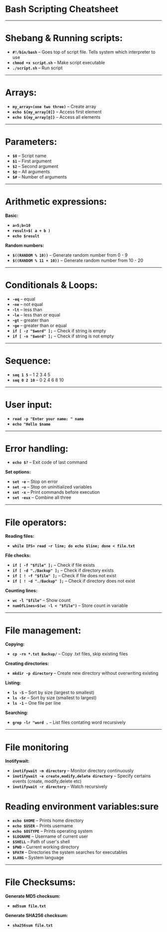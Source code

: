 # Bash Scripting Cheatsheet

---

# Shebang & Running scripts:

- **`#!/bin/bash`** – Goes top of script file. Tells system which interpreter to use
- **`chmod +x script.sh`** – Make script executable
- **`./script.sh`** – Run script

---

# Arrays:

- **`my_array=(one two three)`** – Create array
- **`echo ${my_array[0]}`** – Access first element
- **`echo ${my_array[@]}`** – Access all elements

---


# Parameters:

- **`$0`** – Script name
- **`$1`** – First argument
- **`$2`** – Second argument
- **`$@`** – All arguments
- **`$#`** – Number of arguments

---

# Arithmetic expressions:

**Basic:**
- **`a=5;b=10`**
- **`result=$( a + b )`**
- **`echo $result`**

**Random numbers:**
- **`$((RANDOM % 10))`** – Generate random number from 0 - 9
- **`$((RANDOM % 11 + 10))`** – Generate random number from 10 - 20

---

# Conditionals & Loops:

- **`-eq`** – equal
- **-`ne`** – not equal
- **-`lt`** – less than
- **-`le`** – less than or equal
- **-`gt`** – greater than
- **-`ge`** – greater than or equal
- **`if [ -z "$word" ];`** – Check if string is empty
- **`if [ -n "$word" ];`** – Check if string is not empty 

---

# Sequence:

- **`seq 1 5`** – 1 2 3 4 5
- **`seq 0 2 10`** – 0 2 4 6 8 10

---

# User input:

- **`read -p "Enter your name: " name`** 
- **`echo "Hello $name`**

---

# Error handling:

- **`echo $?`** – Exit code of last command

**Set options:**
- **`set -e`** – Stop on error
- **`set -u`** – Stop on uninitialized variables
- **`set -x`** – Print commands before execution
- **`set -eux`** – Combine all three

---


# File operators:

**Reading files:**
- **`while IFS= read -r line; do echo $line; done < file.txt`**

**File checks:**
- **`if [ -f "$file" ];`** – Check if file exists
- **`if [ -d "./Backup" ];`** – Check if directory exists
- **`if [ ! -f "$file" ];`** – Check if file does not exist
- **`if [ ! -d "./Backup" ];`** – Check if directory does not exist


**Counting lines:**
- **`wc -l "$file"`** – Show count
- **`numOfLines=$(wc -l < "$file")`** – Store count in variable

---

# File management:

**Copying:**
- **`cp -rn *.txt Backup/`** – Copy .txt files, skip existing files

**Creating directories:**
- **`mkdir -p directory`** – Create new directory without overwriting existing

**Listing:**
- **`ls -S`** – Sort by size (largest to smallest)
- **`ls -Sr`** – Sort by size (smallest to largest)
- **`ls -1`** – One file per line

**Searching:**
- **`grep -lr "word .`** – List files contating word recursively

---

# File monitoring

**Inotifywait:**
- **`inotifywait -m directory`** – Monitor directory continuously
- **`inotifywait -e create,modify,delete directory`** – Specify certains events (create, modify,delete etc)
- **`inotifywait -r directory`** – Watch recursively

# Reading environment variables:sure

- **`echo $HOME`** – Prints home directory
- **`echo $USER`** – Prints username
- **`echo $OSTYPE`** – Prints operating system
- **`$LOGNAME`** – Username of current user
- **`$SHELL`** – Path of user's shell
- **`$PWD`** – Current working directory 
- **`$PATH`** – Directories the system searches for executables
- **`$LANG`** – System language

---

# File Checksums:

**Generate MD5 checksum:**
- **`md5sum file.txt`**

**Generate SHA256 checksum:**
- **`sha256sum file.txt`**
